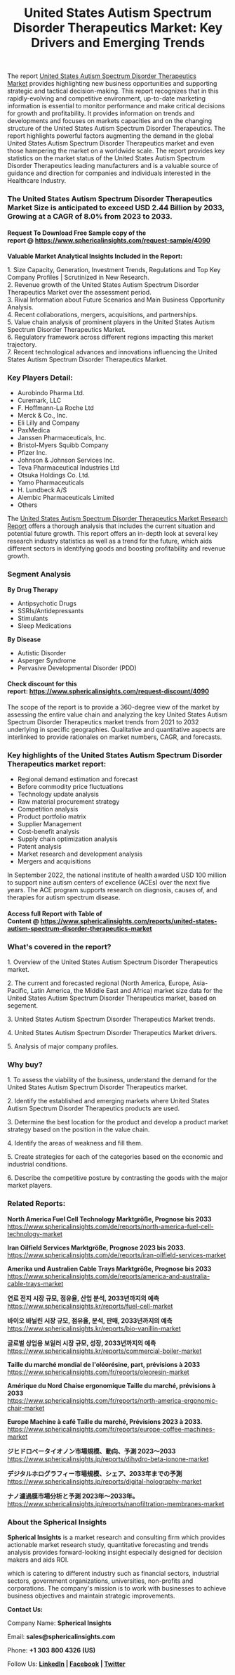 <h1 class="page-header" style="text-align: center;">United States Autism Spectrum Disorder Therapeutics Market: Key Drivers and Emerging Trends</h1>
<p>&nbsp;</p>
<p>The report&nbsp;<a href="https://www.sphericalinsights.com/reports/united-states-autism-spectrum-disorder-therapeutics-market" target="_blank">United States Autism Spectrum Disorder Therapeutics Market</a>&nbsp;provides highlighting new business opportunities and supporting strategic and tactical decision-making. This report recognizes that in this rapidly-evolving and competitive environment, up-to-date marketing information is essential to monitor performance and make critical decisions for growth and profitability. It provides information on trends and developments and focuses on markets capacities and on the changing structure of the United States Autism Spectrum Disorder Therapeutics. The report highlights powerful factors augmenting the demand in the global United States Autism Spectrum Disorder Therapeutics market and even those hampering the market on a worldwide scale. The report provides key statistics on the market status of the United States Autism Spectrum Disorder Therapeutics leading manufacturers and is a valuable source of guidance and direction for companies and individuals interested in the Healthcare Industry.</p>
<h3>The United States Autism Spectrum Disorder Therapeutics Market Size is anticipated to exceed USD 2.44 Billion by 2033, Growing at a CAGR of 8.0% from 2023 to 2033.</h3>
<h4>Request To Download Free Sample copy of the report&nbsp;@&nbsp;<a href="https://www.sphericalinsights.com/request-sample/4090" target="_blank">https://www.sphericalinsights.com/request-sample/4090</a></h4>
<p><strong>Valuable Market Analytical Insights Included in the Report:</strong></p>
<p>1. Size Capacity, Generation, Investment Trends, Regulations and Top Key Company Profiles | Scrutinized in New Research.<br />2. Revenue growth of the United States Autism Spectrum Disorder Therapeutics Market over the assessment period.<br />3. Rival Information about Future Scenarios and Main Business Opportunity Analysis.<br />4. Recent collaborations, mergers, acquisitions, and partnerships.<br />5. Value chain analysis of prominent players in the United States Autism Spectrum Disorder Therapeutics Market.<br />6. Regulatory framework across different regions impacting this market trajectory.<br />7. Recent technological advances and innovations influencing the United States Autism Spectrum Disorder Therapeutics Market.</p>
<h3><strong>Key Players Detail:</strong></h3>
<ul>
<li>Aurobindo Pharma Ltd.</li>
<li>Curemark, LLC</li>
<li>F. Hoffmann-La Roche Ltd</li>
<li>Merck &amp; Co., Inc.</li>
<li>Eli Lilly and Company</li>
<li>PaxMedica</li>
<li>Janssen Pharmaceuticals, Inc.</li>
<li>Bristol-Myers Squibb Company</li>
<li>Pfizer Inc.</li>
<li>Johnson &amp; Johnson Services Inc.</li>
<li>Teva Pharmaceutical Industries Ltd</li>
<li>Otsuka Holdings Co. Ltd.</li>
<li>Yamo Pharmaceuticals</li>
<li>H. Lundbeck A/S</li>
<li>Alembic Pharmaceuticals Limited</li>
<li>Others</li>
</ul>
<p>The&nbsp;<a href="https://www.sphericalinsights.com/reports/united-states-autism-spectrum-disorder-therapeutics-market" target="_blank">United States Autism Spectrum Disorder Therapeutics Market Research Report</a>&nbsp;offers a thorough analysis that includes the current situation and potential future growth. This report offers an in-depth look at several key research industry statistics as well as a trend for the future, which aids different sectors in identifying goods and boosting profitability and revenue growth.</p>
<h3><strong>Segment Analysis</strong></h3>
<p><strong>By</strong>&nbsp;<strong>Drug Therapy</strong></p>
<ul>
<li>Antipsychotic Drugs</li>
<li>SSRIs/Antidepressants</li>
<li>Stimulants</li>
<li>Sleep Medications</li>
</ul>
<p><strong>By</strong>&nbsp;<strong>Disease</strong></p>
<ul>
<li>Autistic Disorder</li>
<li>Asperger Syndrome</li>
<li>Pervasive Developmental Disorder (PDD)</li>
</ul>
<h4>Check discount for this report:&nbsp;<a href="https://www.sphericalinsights.com/request-discount/4090" target="_blank">https://www.sphericalinsights.com/request-discount/4090</a></h4>
<p>The scope of the report is to provide a 360-degree view of the market by assessing the entire value chain and analyzing the key United States Autism Spectrum Disorder Therapeutics market trends from 2021 to 2032 underlying in specific geographies. Qualitative and quantitative aspects are interlinked to provide rationales on market numbers, CAGR, and forecasts.</p>
<h3><strong>Key highlights of the United States Autism Spectrum Disorder Therapeutics market report:</strong></h3>
<ul>
<li>Regional demand estimation and forecast</li>
<li>Before commodity price fluctuations</li>
<li>Technology update analysis</li>
<li>Raw material procurement strategy</li>
<li>Competition analysis</li>
<li>Product portfolio matrix</li>
<li>Supplier Management</li>
<li>Cost-benefit analysis</li>
<li>Supply chain optimization analysis</li>
<li>Patent analysis</li>
<li>Market research and development analysis</li>
<li>Mergers and acquisitions</li>
</ul>
<p>In September 2022, the national institute of health awarded USD 100 million to support nine autism centers of excellence (ACEs) over the next five years. The ACE program supports research on diagnosis, causes of, and therapies for autism spectrum disease.</p>
<h4>Access full Report with Table of Content&nbsp;@&nbsp;<a href="https://www.sphericalinsights.com/reports/united-states-autism-spectrum-disorder-therapeutics-market" target="_blank">https://www.sphericalinsights.com/reports/united-states-autism-spectrum-disorder-therapeutics-market</a></h4>
<h3><strong>What's covered in the report?</strong></h3>
<p>1. Overview of the United States Autism Spectrum Disorder Therapeutics market.</p>
<p>2. The current and forecasted regional (North America, Europe, Asia-Pacific, Latin America, the Middle East and Africa) market size data for the United States Autism Spectrum Disorder Therapeutics market, based on segement.</p>
<p>3. United States Autism Spectrum Disorder Therapeutics Market trends.</p>
<p>4. United States Autism Spectrum Disorder Therapeutics Market drivers.</p>
<p>5. Analysis of major company profiles.</p>
<h3><strong>Why buy?</strong></h3>
<p>1. To assess the viability of the business, understand the demand for the United States Autism Spectrum Disorder Therapeutics market.</p>
<p>2. Identify the established and emerging markets where United States Autism Spectrum Disorder Therapeutics products are used.</p>
<p>3. Determine the best location for the product and develop a product market strategy based on the position in the value chain.</p>
<p>4. Identify the areas of weakness and fill them.</p>
<p>5. Create strategies for each of the categories based on the economic and industrial conditions.</p>
<p>6. Describe the competitive posture by contrasting the goods with the major market players.</p>
<h3><strong>Related Reports:</strong></h3>
<p><strong>North America Fuel Cell Technology Marktgr&ouml;&szlig;e, Prognose bis 2033&nbsp;</strong><br /><a href="https://www.sphericalinsights.com/de/reports/north-america-fuel-cell-technology-market">https://www.sphericalinsights.com/de/reports/north-america-fuel-cell-technology-market</a>&nbsp;</p>
<p><strong>Iran Oilfield Services Marktgr&ouml;&szlig;e, Prognose 2023 bis 2033.</strong><br /><a href="https://www.sphericalinsights.com/de/reports/iran-oilfield-services-market">https://www.sphericalinsights.com/de/reports/iran-oilfield-services-market</a>&nbsp;</p>
<p><strong>Amerika und Australien Cable Trays Marktgr&ouml;&szlig;e, Prognose bis 2033</strong><br /><a href="https://www.sphericalinsights.com/de/reports/america-and-australia-cable-trays-market">https://www.sphericalinsights.com/de/reports/america-and-australia-cable-trays-market</a>&nbsp;</p>
<p><strong>연료 전지 시장 규모, 점유율, 산업 분석, 2033년까지의 예측</strong><br /><a href="https://www.sphericalinsights.kr/reports/fuel-cell-market">https://www.sphericalinsights.kr/reports/fuel-cell-market</a>&nbsp;</p>
<p><strong>바이오 바닐린 시장 규모, 점유율, 분석, 판매, 2033년까지의 예측</strong><br /><a href="https://www.sphericalinsights.kr/reports/bio-vanillin-market">https://www.sphericalinsights.kr/reports/bio-vanillin-market</a>&nbsp;</p>
<p><strong>글로벌 상업용 보일러 시장 규모, 성장, 2033년까지의 예측</strong><br /><a href="https://www.sphericalinsights.kr/reports/commercial-boiler-market">https://www.sphericalinsights.kr/reports/commercial-boiler-market</a>&nbsp;</p>
<p><strong>Taille du march&eacute; mondial de l'ol&eacute;or&eacute;sine, part, pr&eacute;visions &agrave; 2033</strong><br /><a href="https://www.sphericalinsights.com/fr/reports/oleoresin-market">https://www.sphericalinsights.com/fr/reports/oleoresin-market</a>&nbsp;</p>
<p><strong>Am&eacute;rique du Nord Chaise ergonomique Taille du march&eacute;, pr&eacute;visions &agrave; 2033</strong><br /><a href="https://www.sphericalinsights.com/fr/reports/north-america-ergonomic-chair-market">https://www.sphericalinsights.com/fr/reports/north-america-ergonomic-chair-market</a>&nbsp;</p>
<p><strong>Europe Machine &agrave; caf&eacute; Taille du march&eacute;, Pr&eacute;visions 2023 &agrave; 2033.</strong><br /><a href="https://www.sphericalinsights.com/fr/reports/europe-coffee-machines-market">https://www.sphericalinsights.com/fr/reports/europe-coffee-machines-market</a>&nbsp;</p>
<p><strong>ジヒドロベータイオノン市場規模、動向、予測 2023～2033</strong><br /><a href="https://www.sphericalinsights.jp/reports/dihydro-beta-ionone-market">https://www.sphericalinsights.jp/reports/dihydro-beta-ionone-market</a>&nbsp;</p>
<p><strong>デジタルホログラフィー市場規模、シェア、2033年までの予測&nbsp;</strong><br /><a href="https://www.sphericalinsights.jp/reports/digital-holography-market">https://www.sphericalinsights.jp/reports/digital-holography-market</a>&nbsp;</p>
<p><strong>ナノ濾過膜市場分析と予測 2023年～2033年。&nbsp;</strong><br /><a href="https://www.sphericalinsights.jp/reports/nanofiltration-membranes-market">https://www.sphericalinsights.jp/reports/nanofiltration-membranes-market</a>&nbsp;</p>
<h3><strong>About the Spherical Insights</strong></h3>
<p><strong>Spherical Insights</strong>&nbsp;is a market research and consulting firm which provides actionable market research study, quantitative forecasting and trends analysis provides forward-looking insight especially designed for decision makers and aids ROI.</p>
<p>which is catering to different industry such as financial sectors, industrial sectors, government organizations, universities, non-profits and corporations. The company's mission is to work with businesses to achieve business objectives and maintain strategic improvements.</p>
<p><strong>Contact Us:</strong></p>
<p>Company Name:&nbsp;<strong>Spherical Insights</strong></p>
<p>Email:&nbsp;<strong>sales@sphericalinsights.com</strong></p>
<p>Phone:&nbsp;<strong>+1 303 800 4326 (US)</strong></p>
<p>Follow Us:&nbsp;<strong><a href="https://www.linkedin.com/company/spherical-insight/"><u>LinkedIn</u></a>&nbsp;|&nbsp;<a href="https://www.facebook.com/sphericalinsights22"><u>Facebook</u></a>&nbsp;|&nbsp;<a href="https://twitter.com/SInsights_US"><u>Twitter</u></a></strong></p>
